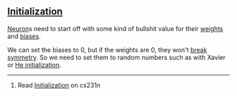 ## [Initialization](#initialization)

[Neuron](#neuron)s need to start off with some kind of bullshit value for their [weights](#weight) and [biases](#bias).

We can set the biases to 0, but if the weights are 0, they won't [break symmetry](#break-symmetry). So we need to set them to random numbers such as with Xavier or [He initialization](#he-initialization).

---
1. Read [Initialization](http://cs231n.github.io/neural-networks-2/#init) on cs231n